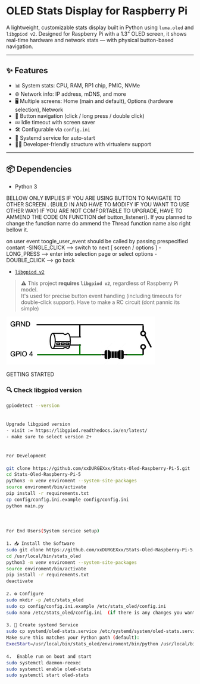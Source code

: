 # OLED Stats Display for Raspberry Pi

A lightweight, customizable stats display built in Python using `luma.oled` and `libgpiod v2`. Designed for Raspberry Pi with a 1.3" OLED screen, it shows real-time hardware and network stats — with physical button-based navigation.

---

## ✨ Features

- 📊 System stats: CPU, RAM, RP1 chip, PMIC, NVMe
- 🌐 Network info: IP address, mDNS, and more
- 🖥️ Multiple screens: Home (main and default), Options (hardware selection), Network
- 🔘 Button navigation (click / long press / double click)
- 💤 Idle timeout with screen saver
- 🛠️ Configurable via `config.ini`
- 🔄 Systemd service for auto-start
- 👨‍💻 Developer-friendly structure with virtualenv support

---

## 📦 Dependencies

- Python 3

BELLOW ONLY IMPLIES IF YOU ARE USING BUTTON TO NAVIGATE TO OTHER SCREEN . (BUILD IN AND HAVE TO MODIFY IF YOU WANT TO USE OTHER WAY)
IF YOU ARE NOT COMFORTABLE TO UPGRADE, HAVE TO AMMEND THE CODE ON FUNCTION def button_listener(). If you planned to change the function name do ammend the Thread function name also right bellow it.

on user event toogle_user_event should be called by passing prespecified contant
-SINGLE_CLICK  --> switch to next [ screen / options ]
-LONG_PRESS  --> enter into selection page or select options
-DOUBLE_CLICK --> go back

- [`libgpiod v2`](https://git.kernel.org/pub/scm/libs/libgpiod/libgpiod.git)
> ⚠️ This project **requires `libgpiod v2`**, regardless of Raspberry Pi model.  
> It's used for precise button event handling (including timeouts for double-click support).
> Have to make a RC circuit (dont pannic its simple)
<img src="images/rc_circuit.png" width="400px">


GETTING STARTED

### 🔍 Check libgpiod version
```bash
gpiodetect --version


Upgrade libgpiod version 
- visit := https://libgpiod.readthedocs.io/en/latest/
- make sure to select version 2+


For Development

git clone https://github.com/xxDURGEXxx/Stats-Oled-Raspberry-Pi-5.git
cd Stats-Oled-Raspberry-Pi-5
python3 -m venv enviroment --system-site-packages
source enviroment/bin/activate
pip install -r requirements.txt
cp config/config.ini.example config/config.ini
python main.py



For End Users(System sercice setup)

1. 📥 Install the Software
sudo git clone https://github.com/xxDURGEXxx/Stats-Oled-Raspberry-Pi-5.git /usr/local/bin/stats_oled
cd /usr/local/bin/stats_oled
python3 -m venv enviroment --system-site-packages
source enviroment/bin/activate
pip install -r requirements.txt
deactivate

2. ⚙️ Configure
sudo mkdir -p /etc/stats_oled
sudo cp config/config.ini.example /etc/stats_oled/config.ini
sudo nano /etc/stats_oled/config.ini  (if there is any changes you want to make)

3. 🔁 Create systemd Service
sudo cp systemd/oled-stats.service /etc/systemd/system/oled-stats.service
Make sure this matches your Python path (default):
ExecStart=/usr/local/bin/stats_oled/enviroment/bin/python /usr/local/bin/stats_oled/main.py

4.  Enable run on boot and start
sudo systemctl daemon-reexec
sudo systemctl enable oled-stats
sudo systemctl start oled-stats